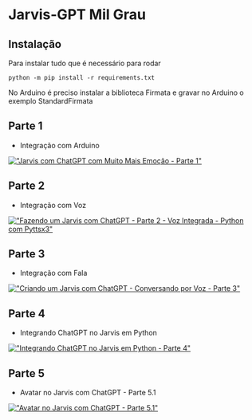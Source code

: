 # Jarvis-GPT Mil Grau

## Instalação

Para instalar tudo que é necessário para rodar
```
python -m pip install -r requirements.txt
```

No Arduino é preciso instalar a biblioteca Firmata e gravar no Arduino o exemplo StandardFirmata

## Parte 1
- Integração com Arduino

[!["Jarvis com ChatGPT com Muito Mais Emoção - Parte 1"](https://img.youtube.com/vi/3JGGeMssLyM/0.jpg)](https://www.youtube.com/watch?v=3JGGeMssLyM)

## Parte 2
- Integração com Voz

[!["Fazendo um Jarvis com ChatGPT - Parte 2 - Voz Integrada - Python com Pyttsx3"](https://img.youtube.com/vi/q0z5r1Syq5A/0.jpg)](https://www.youtube.com/watch?v=q0z5r1Syq5A)

## Parte 3
- Integração com Fala

[!["Criando um Jarvis com ChatGPT - Conversando por Voz - Parte 3"](https://img.youtube.com/vi/LEtXMSwRUdI/0.jpg)](https://www.youtube.com/watch?v=LEtXMSwRUdI)

## Parte 4
- Integrando ChatGPT no Jarvis em Python

[!["Integrando ChatGPT no Jarvis em Python - Parte 4"](https://img.youtube.com/vi/TOGxthT_ZWg/0.jpg)](https://www.youtube.com/watch?v=TOGxthT_ZWg)

## Parte 5
- Avatar no Jarvis com ChatGPT - Parte 5.1

[!["Avatar no Jarvis com ChatGPT - Parte 5.1"](https://img.youtube.com/vi/aixZc7Z-BBY/0.jpg)](https://www.youtube.com/watch?v=aixZc7Z-BBY)
